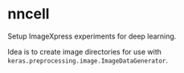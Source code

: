 # nncell

Setup ImageXpress experiments for deep learning.

Idea is to create image directories for use with `keras.preprocessing.image.ImageDataGenerator`.